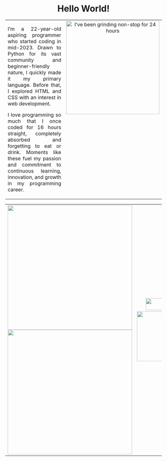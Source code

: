<h1 align="center">Hello World!</h1>

<table>
  <tr>
    <td style="text-align: justify; vertical-align: top;">
      <p>I’m a 22-year-old aspiring programmer who started coding in mid-2023. Drawn to Python for its vast community and beginner-friendly nature, I quickly made it my primary language. Before that, I explored HTML and CSS with an interest in web development.</p>
      <p>I love programming so much that I once coded for 16 hours straight, completely absorbed and forgetting to eat or drink. Moments like these fuel my passion and commitment to continuous learning, innovation, and growth in my programming career.</p>
    </td>
    <td style="text-align: center; vertical-align: top;">
      <img alt="I’ve been grinding non-stop for 24 hours" src="https://github.com/user-attachments/assets/5c0807e6-68b2-486f-b393-39ec5f449963" width="300">
    </td>
  </tr>
</table>


<table>
  <tr>
    <td>
      <img src="https://www.codewars.com/users/paulmusquaro/badges/large" width="400">
      <br>
      <img src="https://leetcard.jacoblin.cool/paulmusquaro?theme=dark&font=Arial" width="400">
    </td>
    <td align="center">
      <img src="https://img.shields.io/github/followers/paulmusquaro?label=Followers&style=flat&color=blue" width="160" height="38">
      <img src="https://komarev.com/ghpvc/?username=paulmusquaro&color=blue" width="180" height="38">
      <br>
      <img src="https://github-readme-stats.vercel.app/api?username=paulmusquaro&show_icons=true&theme=dark&hide_border=true" width="400" height="160">
    </td>
  </tr>
</table>

